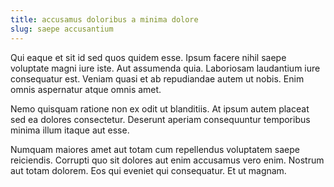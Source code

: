 ```yaml
---
title: accusamus doloribus a minima dolore
slug: saepe accusantium
---
```


Qui eaque et sit id sed quos quidem esse. Ipsum facere nihil saepe voluptate magni iure iste. Aut assumenda quia. Laboriosam laudantium iure consequatur est. Veniam quasi et ab repudiandae autem ut nobis. Enim omnis aspernatur atque omnis amet.

Nemo quisquam ratione non ex odit ut blanditiis. At ipsum autem placeat sed ea dolores consectetur. Deserunt aperiam consequuntur temporibus minima illum itaque aut esse.

Numquam maiores amet aut totam cum repellendus voluptatem saepe reiciendis. Corrupti quo sit dolores aut enim accusamus vero enim. Nostrum aut totam dolorem. Eos qui eveniet qui consequatur. Et ut magnam.
